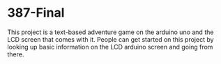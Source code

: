 # 387-Final
This project is a text-based adventure game on the arduino uno and the LCD screen that comes with it. People can get started on this project by looking up basic information on the LCD arduino screen and going from there. 
